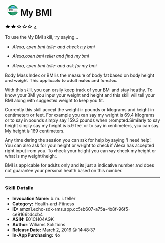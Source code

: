 # &nbsp;<img src="skill_icon" alt="My BMI icon" width="36"> My BMI
![2 stars](../../images/ic_star_black_18dp_1x.png)![2 stars](../../images/ic_star_black_18dp_1x.png)![2 stars](../../images/ic_star_border_black_18dp_1x.png)![2 stars](../../images/ic_star_border_black_18dp_1x.png)![2 stars](../../images/ic_star_border_black_18dp_1x.png) 4

To use the My BMI skill, try saying...

* *Alexa, open bmi teller and check my bmi*

* *Alexa,open bmi teller and find my bmi*

* *Alexa, open bmi teller and ask for my bmi*

Body Mass Index or BMI is the measure of body fat based on body height and weight. This applicable to adult males and females.

With this skill, you can easily keep track of your  BMI and stay healthy. To know your BMI you input your weight and height and this skill will tell your BMI along with suggested weight to keep you fit.

Currently this skill accept the weight in pounds or kilograms and height in centimeters or feet. For example you can say my weight is 69.4 kilograms or to say in pounds simply say 159.3 pounds when prompted.Similarly to say height simply say my height is 5.9 feet or to say in centimeters, you can say. My height is 169 centimeters.

Any time during the session you can ask for help by saying 'I need help'. You can also ask for your height or weight to check if Alexa has accepted right input from you. To check your height you can say check my height or what is my weight/height.

BMI is applicable for adults only and its just a indicative number and does not guarantee your personal health based on this number.

***

### Skill Details

* **Invocation Name:** b. m. i. teller
* **Category:** Health-and-Fitness
* **ID:** amzn1.echo-sdk-ams.app.cc5eb607-a75a-4b8f-96f5-ce9166bdccb4
* **ASIN:** B01CH04AGK
* **Author:** Wiliams Solutions
* **Release Date:** March 2, 2016 @ 14:48:37
* **In-App Purchasing:** No
